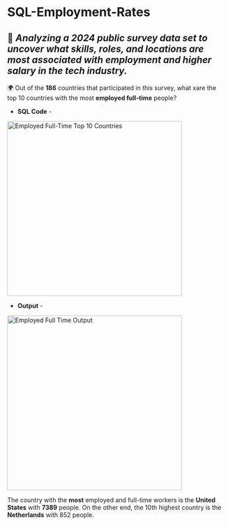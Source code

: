 # SQL-Employment-Rates
## 📌 *Analyzing a 2024 public survey data set to uncover what skills, roles, and locations are most associated with employment and higher salary in the tech industry.*

🌍 Out of the **186** countries that participated in this survey, what xare the top 10 countries with the most **employed full-time** people?

- **SQL Code** - 


<img width="400" alt="Employed Full-Time Top 10 Countries" src="https://github.com/user-attachments/assets/d0c29b9c-3a41-4f61-aba4-46e40d2c71b4" />



- **Output** - 



<img width="400" alt="Employed Full Time Output" src="https://github.com/user-attachments/assets/2cd6ba58-a965-49eb-99e0-2db207545f20" />


The country with the **most** employed and full-time workers is the **United States** with **7389** people.
On the other end, the 10th highest country is the **Netherlands** with 852 people.

